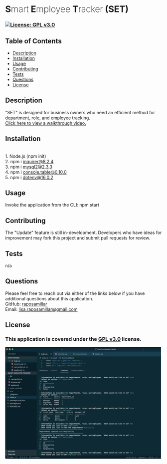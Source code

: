 # <strong>S</strong><span style="font-weight: 200;">mart</span> <strong>E</strong><span style="font-weight: 200;">mployee</span> <strong>T</strong><span style="font-weight: 200;">racker</span> (SET)

  ### [![License: GPL v3.0](https://img.shields.io/badge/License-GPLv3-blue.svg)](https://www.gnu.org/licenses/gpl-3.0) 

  ## Table of Contents
  - [Description](#description)
  - [Installation](#installation)
  - [Usage](#usage)
  - [Contributing](#contributing)
  - [Tests](#tests)
  - [Questions](#questions)
  - [License](#license)

  ## Description 
  "SET" is designed for business owners who need an efficient method for department, role, and employee tracking.<br><a href="https://drive.google.com/file/d/1nxwRxMb1fgQIQUNIUyLAYytJe4Zop__y/view?usp=sharing">Click here to view a walkthrough video.</a>
  
  ## Installation 
  <br>1. Node.js (npm init)<br>2. npm i inquirer@8.2.4<br>3. npm i mysql2@2.3.3<br>4. npm i console.table@0.10.0<br>5. npm i dotenv@16.0.2
  
  ## Usage
  Invoke the application from the CLI: npm start

  ## Contributing 
  The "Update" feature is still in-development.  Developers who have ideas for improvement may fork this project and submit pull requests for review.

  ## Tests
  n/a

  ## Questions 
  Please feel free to reach out via either of the links below if you have additional questions about this application.</br>
  GitHub: <a href="https://github.com/raposamillar/">raposamillar</a></br>
  Email: lisa.raposamillar@gmail.com

  ## License
  ### This application is covered under the [GPL v3.0](https://choosealicense.com/licenses/gpl-3.0/) license.

  <img src="./src/images/SET.jpg" width="500" />
  